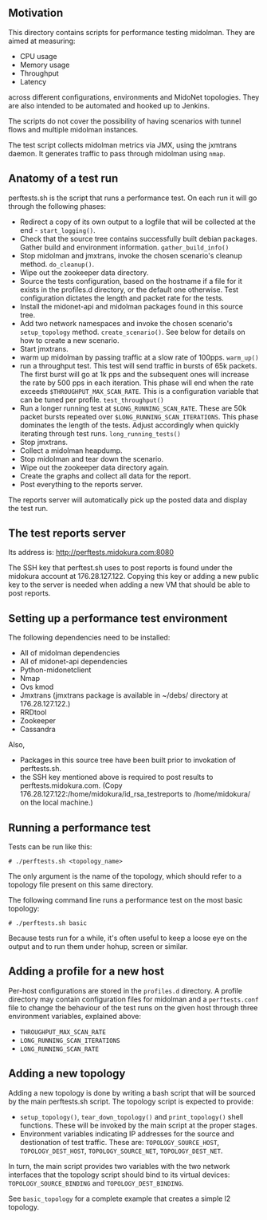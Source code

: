 ## Motivation

This directory contains scripts for performance testing midolman. They are
aimed at measuring:

  * CPU usage
  * Memory usage
  * Throughput
  * Latency

across different configurations, environments and MidoNet topologies. They are
also intended to be automated and hooked up to Jenkins.

The scripts do not cover the possibility of having scenarios with tunnel flows
and multiple midolman instances.

The test script collects midolman metrics via JMX, using the jxmtrans daemon. It
generates traffic to pass through midolman using `nmap`.

## Anatomy of a test run

perftests.sh is the script that runs a performance test. On each run it will go
through the following phases:

* Redirect a copy of its own output to a logfile that will be collected at the
  end - `start_logging()`.
* Check that the source tree contains successfully built debian packages.
  Gather build and environment information. `gather_build_info()`
* Stop midolman and jmxtrans, invoke the chosen scenario's cleanup method.
  `do_cleanup()`.
* Wipe out the zookeeper data directory.
* Source the tests configuration, based on the hostname if a file for it exists
  in the profiles.d directory, or the default one otherwise. Test configuration
  dictates the length and packet rate for the tests.
* Install the midonet-api and midolman packages found in this source tree.
* Add two network namespaces and invoke the chosen scenario's `setup_topology`
  method. `create_scenario()`. See below for details on how to create a new
  scenario.
* Start jmxtrans.
* warm up midolman by passing traffic at a slow rate of 100pps. `warm_up()`
* run a throughput test. This test will send traffic in bursts of 65k packets.
  The first burst will go at 1k pps and the subsequent ones will increase the
  rate by 500 pps in each iteration. This phase will end when the rate exceeds
  `$THROUGHPUT_MAX_SCAN_RATE`. This is a configuration variable that can be
  tuned per profile. `test_throughput()`
* Run a longer running test at `$LONG_RUNNING_SCAN_RATE`. These are 50k packet
  bursts repeated over `$LONG_RUNNING_SCAN_ITERATIONS`. This phase dominates
  the length of the tests. Adjust accordingly when quickly iterating through
  test runs. `long_running_tests()`
* Stop jmxtrans.
* Collect a midolman heapdump.
* Stop midolman and tear down the scenario.
* Wipe out the zookeeper data directory again.
* Create the graphs and collect all data for the report.
* Post everything to the reports server.

The reports server will automatically pick up the posted data and display the
test run.

## The test reports server

Its address is: http://perftests.midokura.com:8080

The SSH key that perftest.sh uses to post reports is found under the midokura
account at 176.28.127.122. Copying this key or adding a new public key to the
server is needed when adding a new VM that should be able to post reports.

## Setting up a performance test environment

The following dependencies need to be installed:
* All of midolman dependencies
* All of midonet-api dependencies
* Python-midonetclient
* Nmap
* Ovs kmod
* Jmxtrans (jmxtrans package is available in ~/debs/ directory at 176.28.127.122.)
* RRDtool
* Zookeeper
* Cassandra

Also,
* Packages in this source tree have been built prior to invokation of
  perftests.sh.
* the SSH key mentioned above is required to post results to
  perftests.midokura.com. (Copy 176.28.127.122:/home/midokura/id_rsa_testreports to
  /home/midokura/ on the local machine.)

## Running a performance test

Tests can be run like this:

`# ./perftests.sh <topology_name>`

The only argument is the name of the topology, which should refer to a topology
file present on this same directory.

The following command line runs a performance test on the most basic topology:

`# ./perftests.sh basic`

Because tests run for a while, it's often useful to keep a loose eye on the
output and to run them under hohup, screen or similar.

## Adding a profile for a new host

Per-host configurations are stored in the `profiles.d` directory. A profile
directory may contain configuration files for midolman and a `perftests.conf`
file to change the behaviour of the test runs on the given host through three
environment variables, explained above:

+ `THROUGHPUT_MAX_SCAN_RATE`
+ `LONG_RUNNING_SCAN_ITERATIONS`
+ `LONG_RUNNING_SCAN_RATE`

## Adding a new topology

Adding a new topology is done by writing a bash script that will be sourced
by the main perftests.sh script. The topology script is expected to provide:

* `setup_topology()`, `tear_down_topology()` and `print_topology()` shell
  functions. These will be invoked by the main script at the proper stages.
* Environment variables indicating IP addresses for the source and destionation
  of test traffic. These are: `TOPOLOGY_SOURCE_HOST`, `TOPOLOGY_DEST_HOST`,
  `TOPOLOGY_SOURCE_NET`, `TOPOLOGY_DEST_NET`.

In turn, the main script provides two variables with the two network interfaces
that the topology script should bind to its virtual devices:
`TOPOLOGY_SOURCE_BINDING` and `TOPOLOGY_DEST_BINDING`.

See `basic_topology` for a complete example that creates a simple l2 topology.
